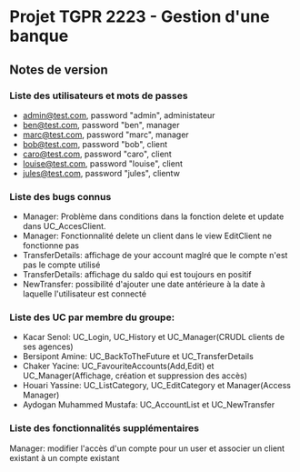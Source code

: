 # Projet TGPR 2223 - Gestion d'une banque

## Notes de version

### Liste des utilisateurs et mots de passes

  * admin@test.com, password "admin", administateur
  * ben@test.com, password "ben", manager
  * marc@test.com, password "marc", manager
  * bob@test.com, password "bob", client
  * caro@test.com, password "caro", client
  * louise@test.com, password "louise", client
  * jules@test.com, password "jules", clientw

### Liste des bugs connus

  * Manager: Problème dans  conditions dans la fonction delete et update dans UC_AccesClient.
  * Manager: Fonctionnalité delete un client dans le view EditClient ne fonctionne pas
  * TransferDetails: affichage de your account maglré que le compte n'est pas le compte utilisé
  * TransferDetails: affichage du saldo qui est toujours en positif
  * NewTransfer: possibilité d'ajouter une date antérieure à la date à laquelle l'utilisateur est connecté

### Liste des UC par membre du groupe:

* Kacar Senol: UC_Login, UC_History et UC_Manager(CRUDL clients de ses agences)
* Bersipont Amine: UC_BackToTheFuture et UC_TransferDetails
* Chaker Yacine: UC_FavouriteAccounts(Add,Edit) et UC_Manager(Affichage, création et suppression des accès)
* Houari Yassine: UC_ListCategory, UC_EditCategory et Manager(Access Manager)
* Aydogan Muhammed Mustafa: UC_AccountList et UC_NewTransfer



### Liste des fonctionnalités supplémentaires

Manager: modifier l'accès d'un compte pour un user et associer un client existant à un compte existant


